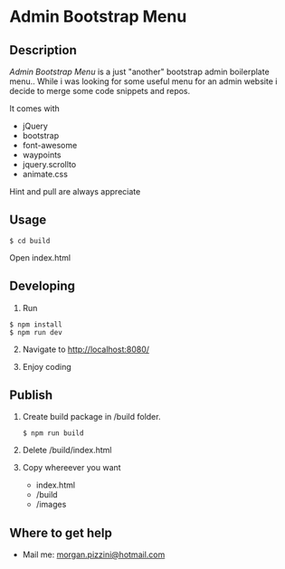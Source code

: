 # Admin Bootstrap Menu

## Description

_Admin Bootstrap Menu_ is a just "another" bootstrap admin boilerplate menu..
While i was looking for some useful menu for an admin website i decide to merge some code snippets and repos.

It comes with
* jQuery
* bootstrap
* font-awesome
* waypoints
* jquery.scrollto
* animate.css

Hint and pull are always appreciate

## Usage

```
$ cd build
```
Open index.html

## Developing

1. Run
```
$ npm install
$ npm run dev
```
2. Navigate to [http://localhost:8080/](http://localhost:8080/)

3. Enjoy coding

## Publish
1. Create build package in /build folder.
    ```
    $ npm run build
    ```

2. Delete /build/index.html

3. Copy whereever you want 
    * index.html
    * /build
    * /images

## Where to get help

* Mail me: morgan.pizzini@hotmail.com
